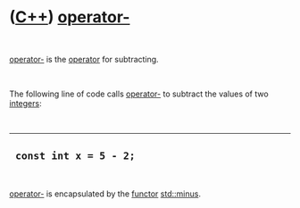 
 

 

 

 

 

([C++](Cpp.md)) [operator-](CppOperatorMinus.md)
==================================================

 

[operator-](CppOperatorMinus.md) is the [operator](CppOperator.md) for
subtracting.

 

The following line of code calls [operator-](CppOperatorMinus.md) to
subtract the values of two [integers](CppInt.md):

 

  -------------------------
  ` const int x = 5 - 2;`
  -------------------------

 

[operator-](CppOperatorMinus.md) is encapsulated by the
[functor](CppFunctor.md) [std::minus](CppStdMinus.md).

 

 

 

 

 

 

